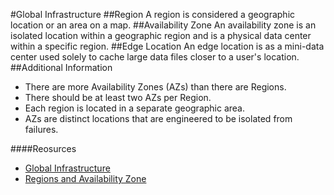 #Global Infrastructure
##Region
A region is considered a geographic location or an area on a map.
##Availability Zone
An availability zone is an isolated location within a geographic region and is a physical data center within a specific region.
##Edge Location
An edge location is as a mini-data center used solely to cache large data files closer to a user's location.
##Additional Information
* There are more Availability Zones (AZs) than there are Regions.
* There should be at least two AZs per Region.
* Each region is located in a separate geographic area.
* AZs are distinct locations that are engineered to be isolated from failures.

####Reosurces
* [Global Infrastructure](https://aws.amazon.com/about-aws/global-infrastructure/)
* [Regions and Availability Zone](https://aws.amazon.com/about-aws/global-infrastructure/regions_az/)